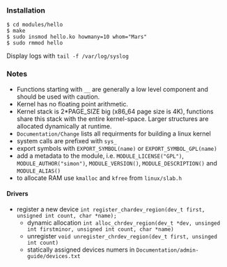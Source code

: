 ### Installation

```
$ cd modules/hello
$ make
$ sudo insmod hello.ko howmany=10 whom="Mars"
$ sudo rmmod hello
```

Display logs with `tail -f /var/log/syslog`

### Notes

 - Functions starting with `__` are generally a low level component and should be used with caution.
 - Kernel has no floating point arithmetic.
 - Kernel stack is 2*PAGE_SIZE big (x86_64 page size is 4K), functions share this stack with the entire kernel-space. Larger structures are allocated dynamically at runtime.
 - `Documentation/Change` lists all requirments for building a linux kernel
 - system calls are prefixed with `sys_`
 - export symbols with `EXPORT_SYMBOL(name)` or `EXPORT_SYMBOL_GPL(name)`
 - add a metadata to the module, i.e. `MODULE_LICENSE("GPL")`, `MODULE_AUTHOR("simon")`, `MODULE_VERSION()`, `MODULE_DESCRIPTION()` and `MODULE_ALIAS()`
 - to allocate RAM use `kmalloc` and `kfree` from `linux/slab.h` 

#### Drivers

 - register a new device `int register_chardev_region(dev_t first, unsigned int count, char *name);`
   - dynamic allocation `int alloc_chrdev_region(dev_t *dev, unsinged int firstminor, unsigned int count, char *name)`
   - unregister `void unregister_chrdev_region(dev_t first, unsinged int count)`
   - statically assigned devices numers in `Documentation/admin-guide/devices.txt`
